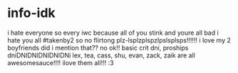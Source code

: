 # info-idk
i hate everyone so every iwc because all of you stink and youre all bad i hate you all
#takenby2 so no flirtong plz-lsplzplspzlpslsplsps!!!!!! 
i love my 2 boyfriends did i mention that?? no ok!!
basic crit dni, proships dniDNIDNIDNIDNIDNi
lex, tea, cass, shu, evan, zack, zaik are all awesomesauce!!!! ilove them all!!! :3
